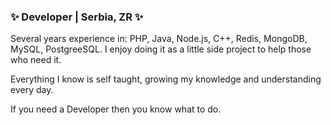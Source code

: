 ### ✨ Developer | Serbia, ZR ✨

Several years experience in: PHP, Java, Node.js, C++, Redis, MongoDB, MySQL, PostgreeSQL. I enjoy doing it as a little side project to help those who need it.

Everything I know is self taught, growing my knowledge and understanding every day.

If you need a Developer then you know what to do.
